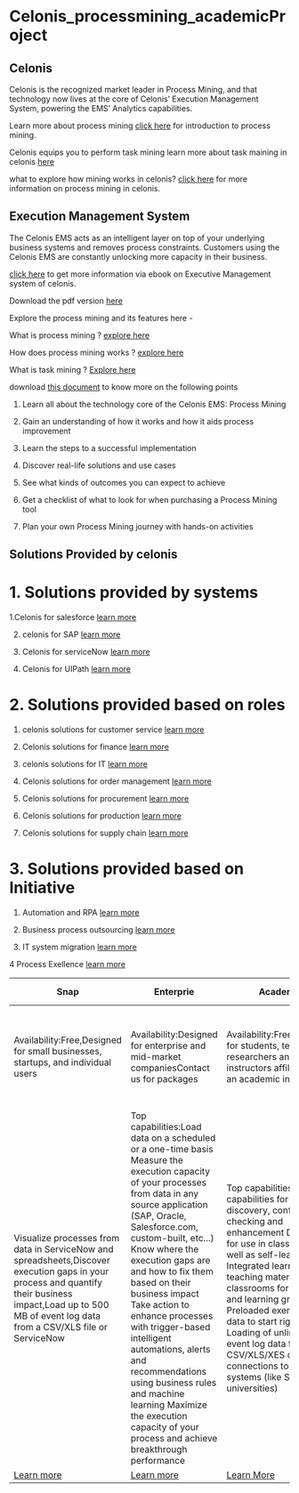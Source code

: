 # Celonis_processmining_academicProject


 ## Celonis 
 Celonis is the recognized market leader in Process Mining, and that technology now lives at the core of Celonis’ Execution Management System, powering the EMS’ Analytics capabilities.
 
Learn more about process mining [click here](https://www.celonis.com/process-mining/what-is-process-mining/) for introduction to process mining.

Celonis equips you to perform task mining learn more about task maining in celonis [here](https://www.celonis.com/process-mining/what-is-process-mining/)

what to explore how mining works in celonis? [click here](https://www.celonis.com/process-mining/how-does-process-mining-work/) for more information on process mining in celonis.

## Execution Management System

The Celonis EMS acts as an intelligent layer on top of your underlying business systems and removes process constraints. Customers using the Celonis EMS are 
constantly unlocking more capacity in their business.

[click here](https://www.celonis.com/ems/resources/overview-ebook/) to get more information via ebook on Executive Management system of celonis. 

Download the pdf version [here](https://assets.ctfassets.net/zmrtlfup12q3/37A9gziywi2hMANhZ7HZ43/e96315a9dfc3b0a5bc358acb9bcd5604/celonis_ebook_meet-the-execution-management-system_FINAL.pdf)

Explore the process mining and its features here -

What is process mining ? [explore here](https://www.celonis.com/process-mining/what-is-process-mining/)

How does process mining works ? [explore here](https://www.celonis.com/process-mining/how-does-process-mining-work/)

What is task mining ? [Explore here](https://www.celonis.com/process-mining/how-does-process-mining-work/)

download [this document](https://www.celonis.com/ultimate-guide/) to know more on the following points
  1. Learn all about the technology core of the Celonis EMS: Process Mining

  2. Gain an understanding of how it works and how it aids process improvement

  3. Learn the steps to a successful implementation

  4. Discover real-life solutions and use cases

  5. See what kinds of outcomes you can expect to achieve

  6. Get a checklist of what to look for when purchasing a Process Mining tool

  7. Plan your own Process Mining journey with hands-on activities
  
  ## Solutions Provided by celonis 
  
  # 1. Solutions provided by systems 
  
   1.Celonis for salesforce [learn more](https://www.celonis.com/solutions/systems/salesforce/)
   
   2. celonis for SAP [learn more](https://www.celonis.com/solutions/systems/sap/)
   
   3. Celonis for serviceNow [learn more](https://www.celonis.com/solutions/snap-for-servicenow/)
   
   4. Celonis for UIPath [learn more](https://www.celonis.com/solutions/celonis-snap-for-uipath-orchestrator/)
   
   # 2. Solutions provided based on roles 
   
   1. celonis solutions for customer service [learn more](https://www.celonis.com/solutions/roles/customer-service/)
   
   2. Celonis solutions for finance [learn more](https://www.celonis.com/solutions/finance/)
   
   3. celonis solutions for IT [learn more](https://www.celonis.com/solutions/initiatives/system-migration/)
   
   4. Celonis solutions for order management [learn more](https://www.celonis.com/solutions/roles/order-management/)
   
   5. Celonis solutions for procurement [learn more](https://www.celonis.com/solutions/roles/procurement/)
   
   6. Celonis solutions for production [learn more](https://www.celonis.com/solutions/roles/production/)
   
   7. Celonis solutions for supply chain [learn more](https://www.celonis.com/solutions/roles/supply-chain/)
   
   # 3. Solutions provided based on Initiative 
   
   1. Automation and RPA [learn more](https://www.celonis.com/solutions/initiatives/rpa-automation)
   
   2. Business process outsourcing [learn more](https://www.celonis.com/solutions/bpo/)
   
   3. IT system migration [learn more](https://www.celonis.com/solutions/initiatives/system-migration/)
   
   4 Process Exellence [learn more](https://www.celonis.com/solutions/initiatives/process-excellence/)
   
   
   
   | Snap | Enterprie | Academic | Celonis for consulting | 
   |--|--|--|--|
   |Availability:Free,Designed for small businesses, startups, and individual users|Availability:Designed for enterprise and mid-market companiesContact us for packages|Availability:Free,Designed for students, teachers, researchers and instructors affiliated with an academic institution|Availability:Designed for consultants delivering process improvement projectsFree account — Contact us for details on project based licensing model|
   |Visualize processes from data in ServiceNow and spreadsheets,Discover execution gaps in your process and quantify their business impact,Load up to 500 MB of event log data from a CSV/XLS file or ServiceNow|Top capabilities:Load data on a scheduled or a one-time basis Measure the execution capacity of your processes from data in any source application (SAP, Oracle, Salesforce.com, custom-built, etc...) Know where the execution gaps are and how to fix them based on their business impact Take action to enhance processes with trigger-based intelligent automations, alerts and recommendations using business rules and machine learning Maximize the execution capacity of your process and achieve breakthrough performance|Top capabilities:Includes capabilities for process discovery, conformance checking and enhancement Designed for use in classroom as well as self-learning Integrated learning and teaching materials Digital classrooms for lectures and learning groups Preloaded exemplary data to start right away Loading of unlimited event log data from a CSV/XLS/XES or connections to demo systems (like SAP for universities)| Top capabilities: New business opportunities Demo Environment to boost your win rate On-demand self service for consulting license 100% end-to-end client process transparency Out of the box connectors and apps Innovative services and valuable insights for clientsUsable for every process in every company in every industry| 
|[Learn more](https://www.celonis.com/solutions/celonis-snap/)| [Learn more](https://www.celonis.com/ems/)| [Learn More](https://www.celonis.com/academic-alliance/) | [Learn more](https://www.celonis.com/solutions/celonis-for-consulting/) |


   
   




